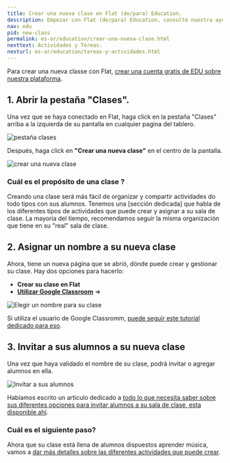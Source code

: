 ```yaml
---
title: Crear una nueva clase en Flat (de/para) Education.
description: Empezar con Flat (de/para) Education, consulté nuestra ayuda e información sobre nuestro producto educativo.
nav: edu
pid: new-class
permalink: es-ar/education/crear-una-nueva-clase.html
nexttext: Actividades y Tereas.
nexturl: es-ar/education/tareas-y-actividades.html
---
```


Para crear una nueva classe con Flat, [crear una cuenta gratis de EDU sobre nuestra plataforma](https://flat.io/edu).

## 1. Abrir la pestaña "Clases".

Una vez que se haya conectado en Flat, haga click en la pestaña "Clases" arriba a la izquierda de su pantalla en cualquier pagina del tablero.

![pestaña clases](/help/assets/img/edu/classes-tab.png)

Después, haga click en **"Crear una nueva clase"** en el centro de la pantalla.

![crear una nueva clase](/help/assets/img/edu/create-class.png)

### Cuál es el propósito de una clase ?

Creando una clase será más fácil de organizar y compartir actividades do todo tipos con sus alumnos.
Tenemos una [sección dedicada] que habla de los diferentes tipos de actividades que puede crear y asignar a su sala de clase.
La mayoría del tiempo, recomendamos seguir la misma organización que tiene en su "real" sala de clase.

## 2. Asignar un nombre a su nueva clase
Ahora, tiene un nueva página que se abrió, dónde puede crear y gestionar su clase. Hay dos opciones para hacerlo:
  * **Crear su clase en Flat**
  * **[Utilizar Google Classroom](/help/en/education/google-classroom/setup-course.html)** => 

![Elegir un nombre para su clase](/help/assets/img/edu/create-class-landing.png)


Si utiliza el usuario de Google Classromm, [puede seguir este tutoríal dedicado para eso](/help/en/education/google-classroom/setup-course.html).


## 3. Invitar a sus alumnos a su nueva clase

Una vez que haya validado el nombre de su clase, podrá invitar o agregar alumnos en ella.

![Invitar a sus alumnos](/help/assets/img/edu/class-add-people-manual.png)

Habíamos escrito un articulo dedicado a [todo lo que necesita saber sobre sus diferentes opciones para invitar alumnos a su sala de clase, esta disponible ahí](/help/es-ar/education/agrega-alumnos.html).


### Cuál es el siguiente paso?

Ahora que su clase está llena de alumnos dispuestos aprender música, vamos a [dar más detalles sobre las diferentes actividades que puede crear](/help/es-ar/education/tareas-y-actividades.html).